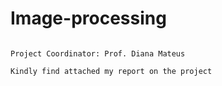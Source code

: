 # Image-processing
```Compression and decompression of images

Project Coordinator: Prof. Diana Mateus

Kindly find attached my report on the project

```



